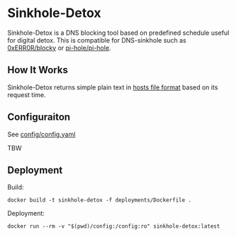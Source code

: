 # Sinkhole-Detox

Sinkhole-Detox is a DNS blocking tool based on predefined schedule useful for digital detox.
This is compatible for DNS-sinkhole such as [0xERR0R/blocky](https://github.com/0xERR0R/blocky) or [pi-hole/pi-hole](https://github.com/pi-hole/pi-hole).

## How It Works

Sinkhole-Detox returns simple plain text in [hosts file format](https://en.wikipedia.org/wiki/Hosts_(file)) based on its request time.

## Configuraiton

See [config/config.yaml](./config/config.yaml)

TBW

## Deployment

Build:
```
docker build -t sinkhole-detox -f deployments/Dockerfile .
```

Deployment:
```
docker run --rm -v "$(pwd)/config:/config:ro" sinkhole-detox:latest  
```
